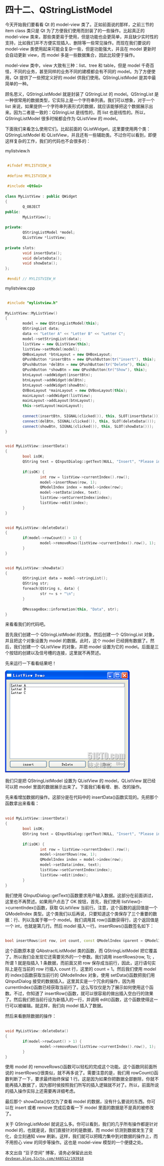 # 四十二、QStringListModel

今天开始我们要看看 Qt 的 model-view 类了。正如前面说的那样，之前三节的 item class 类只是 Qt 为了方便我们使用而封装了的一些操作。比起真正的 model-view 类来，那些类更易于使用，但是功能也会更简单，并且缺少实时性的支持，比如我们并不方便实现插入、删除等一些常见操作。而现在我们要说的 model-view 类使用起来可能会复杂一些，但是功能强大，并且在 model 更新时会自动更新 view，而 model 多是一些数据集合，因此比较便于操作。

model-view 类中，view 大致有三种：list、tree 和 table，但是 model 千奇百怪，不同的业务，甚至同样的业务不同的建模都会有不同的 model。为了方便使用，Qt 提供了一些预定义好的 model 供我们使用。QStringListModel 是其中最简单的一种。

顾名思义，QStringListModel 就是封装了 QStringList 的 model。QStringList 是一种很常用的数据类型，它实际上是一个字符串列表。我们可以想象，对于一个 list 来说，如果提供一个字符串列表形式的数据，就应该能够把这个数据展示出来。因为二者是一致的：QStringList 是线性的，而 list 也是线性的。所以，QStringListModel 很多时候都会作为 QListView 的 model。

下面我们来看怎么使用它们。比起前面的 QListWidget，这里要使用两个类：QStringListModel 和 QListView，并且还有一些辅助类。不过你可以看到，即便这样复杂的工作，我们的代码也不会很多的：

mylistview.h

```cpp

 #ifndef MYLISTVIEW_H 

 #define MYLISTVIEW_H 

 #include <QtGui> 

class MyListView : public QWidget 
{ 
        Q_OBJECT 
public: 
        MyListView(); 

private: 
        QStringListModel *model; 
        QListView *listView; 

private slots: 
        void insertData(); 
        void deleteData(); 
        void showData(); 
}; 

 #endif // MYLISTVIEW_H
```

mylistview.cpp

```cpp

 #include "mylistview.h" 

MyListView::MyListView() 
{ 
        model = new QStringListModel(this); 
        QStringList data; 
        data << "Letter A" << "Letter B" << "Letter C"; 
        model->setStringList(data); 
        listView = new QListView(this); 
        listView->setModel(model); 
        QHBoxLayout *btnLayout = new QHBoxLayout; 
        QPushButton *insertBtn = new QPushButton(tr("insert"), this); 
        QPushButton *delBtn = new QPushButton(tr("Delete"), this); 
        QPushButton *showBtn = new QPushButton(tr("Show"), this); 
        btnLayout->addWidget(insertBtn); 
        btnLayout->addWidget(delBtn); 
        btnLayout->addWidget(showBtn); 
        QVBoxLayout *mainLayout = new QVBoxLayout(this); 
        mainLayout->addWidget(listView); 
        mainLayout->addLayout(btnLayout); 
        this->setLayout(mainLayout); 

        connect(insertBtn, SIGNAL(clicked()), this, SLOT(insertData())); 
        connect(delBtn, SIGNAL(clicked()), this, SLOT(deleteData())); 
        connect(showBtn, SIGNAL(clicked()), this, SLOT(showData())); 
}
```

```cpp

void MyListView::insertData() 
{ 
        bool isOK; 
        QString text = QInputDialog::getText(NULL, "Insert", "Please input new data:", 
                                                                                 QLineEdit::Normal, "You are inserting new data.", &isOK); 
        if(isOK) { 
                int row = listView->currentIndex().row(); 
                model->insertRows(row, 1); 
                QModelIndex index = model->index(row); 
                model->setData(index, text); 
                listView->setCurrentIndex(index); 
                listView->edit(index); 
        } 
}
```

```cpp

void MyListView::deleteData() 
{ 
        if(model->rowCount() > 1) { 
                model->removeRows(listView->currentIndex().row(), 1); 
        } 
}
```

```cpp

void MyListView::showData() 
{ 
        QStringList data = model->stringList(); 
        QString str; 
        foreach(QString s, data) { 
                str += s + "\n"; 
        } 

        QMessageBox::information(this, "Data", str); 
}
```

来看看我们的代码吧。

首先我们创建一个 QStringListModel 的对象。然后创建一个 QStringList 对象，并且把这个对象设置为 model 的数据。此时，这个 model 已经拥有数据了。然后，我们创建一个 QListView 的对象，并把 model 设置为它的 model。后面是三个按钮的创建以及信号槽的连接，这里就不再赘述。

先来运行一下看看结果吧！

![](img/72.png)

我们只是把 QStringListModel 设置为 QListView 的 model，QListView 就已经可以把 model 里面的数据展示出来了。下面我们看看增、删、改的操作。

先来看增加数据的操作。这部分是在代码中的 insertData()函数实现的。先把那个函数拿出来看看：

```cpp

void MyListView::insertData() 
{ 
        bool isOK; 
        QString text = QInputDialog::getText(NULL, "Insert", "Please input new data:", 
                                                                                 QLineEdit::Normal, "You are inserting new data.", &isOK); 
        if(isOK) { 
                int row = listView->currentIndex().row(); 
                model->insertRows(row, 1); 
                QModelIndex index = model->index(row); 
                model->setData(index, text); 
                listView->setCurrentIndex(index); 
                listView->edit(index); 
        } 
}
```

我们使用 QInputDialog::getText()函数要求用户输入数据。这部分在前面讲过，这里也不再赘述。如果用户点击了 OK 按钮，首先，我们使用 listView()->currentIndex()函数，获取 QListView 当前行。注意，这个函数的返回值是一个 QModelIndex 类型。这个类我们以后再说，只要知道这个类保存了三个重要的数据：行、列以及属于哪一个 model。我们调用其 row()函数获得行，这个返回值是一个 int，也就是第几行。然后 model 插入一行。insertRows()函数签名如下：

```cpp

bool insertRows(int row, int count, const QModelIndex &parent = QModelIndex());
```

这个函数原本是 QAbstractListModel 类的函数，而 QStringListModel 把它覆盖了。所以我们会发现它还需要另外的一个参数。我们调用 insertRows(row, 1); ，所谓 1 就是指插入 1 条数据，而前面又把 row 保存成当前行，因此，这行语句实际上是在当前的 row 行插入 count 行，这里的 count = 1。然后我们使用 model 的 index()函数获取当前行的 QModelIndex 对象，使用 setData()函数把我们用 QInputDialog 接受的数据插入。这里其实是一个冗余的操作，因为用 currentIndex()函数已经获取当前行了。这么写仅仅是为了展示如何使用这个函数。不过，你知道了 insertRow()函数，就可以很容易的做出插入空白行的效果了。然后我们把当前行设为新插入的一行，并调用 edit()函数，这个函数使得这一行可以被编辑。就这样，我们向 model 插入了数据。

然后来看删除数据的操作：

```cpp

void MyListView::deleteData() 
{ 
        if(model->rowCount() > 1) { 
                model->removeRows(listView->currentIndex().row(), 1); 
        } 
}
```

使用 model 的 removeRows()函数可以轻松的完成这个功能。这个函数同前面所说的 insertRows()很类似，就不再多说了。需要注意的是，我们用 rowCount()函数判断了一下，要求最终始终保留 1 行。这是因为如果你把数据全部删除，你就不能再插入数据了，因为那时侯按照我们所写的插入逻辑就不对了。所以，前面所说的插入操作实际上还需要再详细考虑。

最后那个 showData()仅仅为了查看 model 的数据，没有什么要说的东西。你可以在 insert 或者 remove 完成后查看一下 model 里面的数据是不是真的被修改了。

关于 QStringListModel 就说这么多。你可以看到，我们的几乎所有操作都是针对 model 的，也就是说，我们直接针对的是数据，而 model 侦测到数据发生了变化，会立刻通知 view 刷新。这样，我们就可以把精力集中到对数据的操作上，而不用担心 view 的同步等操作。这也是 model-view 模型的一个便捷之处。

本文出自 “豆子空间” 博客，请务必保留此出处 [`devbean.blog.51cto.com/448512/193918`](http://devbean.blog.51cto.com/448512/193918)